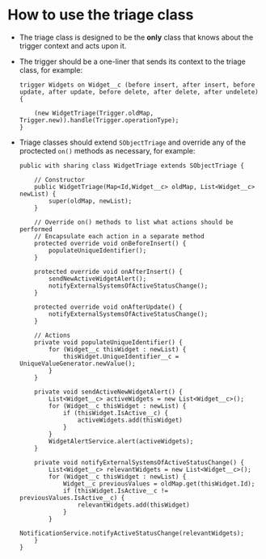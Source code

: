 # How to use the triage class

* The triage class is designed to be the **only** class that knows about the trigger context and acts upon it.

* The trigger should be a one-liner that sends its context to the triage class, for example:
    ```
    trigger Widgets on Widget__c (before insert, after insert, before update, after update, before delete, after delete, after undelete) {

        (new WidgetTriage(Trigger.oldMap, Trigger.new)).handle(Trigger.operationType);
    }
    ```
* Triage classes should extend `SObjectTriage` and override any of the proctected `on()` methods as necessary, for example:
    ```
    public with sharing class WidgetTriage extends SObjectTriage {

        // Constructor
        public WidgetTriage(Map<Id,Widget__c> oldMap, List<Widget__c> newList) {
            super(oldMap, newList);
        }

        // Override on() methods to list what actions should be performed
        // Encapsulate each action in a separate method
        protected override void onBeforeInsert() {
            populateUniqueIdentifier();
        }

        protected override void onAfterInsert() {
            sendNewActiveWidgetAlert();
            notifyExternalSystemsOfActiveStatusChange();
        }

        protected override void onAfterUpdate() {
            notifyExternalSystemsOfActiveStatusChange();
        }

        // Actions
        private void populateUniqueIdentifier() {
            for (Widget__c thisWidget : newList) {
                thisWidget.UniqueIdentifier__c = UniqueValueGenerator.newValue();
            }
        }

        private void sendActiveNewWidgetAlert() {
            List<Widget__c> activeWidgets = new List<Widget__c>();
            for (Widget__c thisWidget : newList) {
                if (thisWidget.IsActive__c) {
                    activeWidgets.add(thisWidget)
                }
            }
            WidgetAlertService.alert(activeWidgets);
        }

        private void notifyExternalSystemsOfActiveStatusChange() {
            List<Widget__c> relevantWidgets = new List<Widget__c>();
            for (Widget__c thisWidget : newList) {
                Widget__c previousValues = oldMap.get(thisWidget.Id);
                if (thisWidget.IsActive__c != previousValues.IsActive__c) {
                    relevantWidgets.add(thisWidget)
                }
            }
            NotificationService.notifyActiveStatusChange(relevantWidgets);
        }
    }
    ```